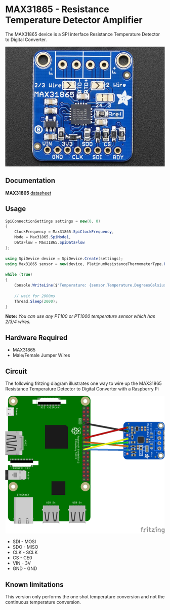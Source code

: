 ﻿# MAX31865 - Resistance Temperature Detector Amplifier

The MAX31865 device is a SPI interface Resistance Temperature Detector to Digital Converter.

![MAX31865](sensor.jpg)

## Documentation 

**MAX31865** [datasheet](https://datasheets.maximintegrated.com/en/ds/MAX31865.pdf)

## Usage

```csharp
SpiConnectionSettings settings = new(0, 0)
{
    ClockFrequency = Max31865.SpiClockFrequency,
    Mode = Max31865.SpiMode1,
    DataFlow = Max31865.SpiDataFlow
};

using SpiDevice device = SpiDevice.Create(settings);
using Max31865 sensor = new(device, PlatinumResistanceThermometerType.PT1000, ResistanceTemperatureDetectorWires.ThreeWire, ElectricResistance.FromOhms(4300));

while (true)
{
    Console.WriteLine($"Temperature: {sensor.Temperature.DegreesCelsius} ℃");

    // wait for 2000ms
    Thread.Sleep(2000);
}
```

**Note:** _You can use any PT100 or PT1000 temperature sensor which has 2/3/4 wires._


## Hardware Required

* MAX31865
* Male/Female Jumper Wires

## Circuit

The following fritzing diagram illustrates one way to wire up the MAX31865 Resistance Temperature Detector to Digital Converter with a Raspberry Pi

![Raspberry Pi circuit diagram](MAX31865_circuit_bb.png)

* SDI - MOSI
* SDO - MISO
* CLK - SCLK
* CS  - CE0
* VIN - 3V
* GND - GND

## Known limitations

This version only performs the one shot temperature conversion and not the continuous temperature conversion.